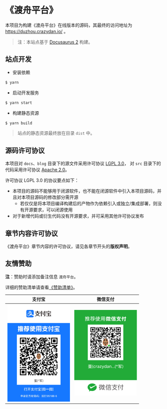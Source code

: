 《渡舟平台》
======================

本项目为构建《渡舟平台》在线版本的源码，其最终的访问地址为 https://duzhou.crazydan.io/ 。

> 注：本站点基于 [Docusaurus 2](https://v2.docusaurus.io/) 构建。

## 站点开发

- 安装依赖

```bash
$ yarn
```

- 启动开发服务

```bash
$ yarn start
```

- 构建静态资源

```bash
$ yarn build
```

> 站点的静态资源最终放在目录 `dist` 中。

## 源码许可协议

本项目对 `docs`、`blog` 目录下的源文件采用许可协议 [LGPL 3.0](./LICENSE)，
对 `src` 目录下的代码采用许可协议 [Apache 2.0](https://www.apache.org/licenses/LICENSE-2.0.txt)。

许可协议 LGPL 3.0 的协议要点如下：

- 本项目的源码不能够用于闭源软件，也不能在闭源软件中引入本项目源码，并且对本项目源码的修改部分需开源
  - 若仅仅是将本项目编译构建后的产物作为依赖引入或独立/集成部署，则没有开源要求，可以闭源使用
- 对于新增代码或衍生代码没有开源要求，并可采用其他许可协议发布

## 章节内容许可协议

《渡舟平台》章节内容的许可协议，请见各章节开头的**版权声明**。

## 友情赞助

**注**：赞助时请添加备注信息 `渡舟平台`。

详细的赞助清单请查看[《赞助清单》](https://duzhou.crazydan.io/docs/donates)。

| 支付宝 | 微信支付 |
| -- | -- |
| <img src="https://github.com/crazydan-studio/duzhou.crazydan.io/blob/master/static/img/donate/alipay.jpg?raw=true" width="200px"/> | <img src="https://github.com/crazydan-studio/duzhou.crazydan.io/blob/master/static/img/donate/wechat.png?raw=true" width="200px"/> |
